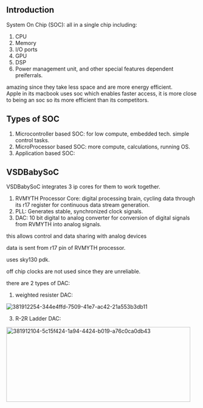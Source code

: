 ## Introduction

System On Chip (SOC):
all in a single chip including:
1. CPU
2. Memory
3. I/O ports
4. GPU
5. DSP
6. Power management unit, and other special features dependent preiferrals.


amazing since they take less space and are more energy efficient.   
Apple in its macbook uses soc which enables faster access, it is more close to being an soc so its more efficient than its competitors.


## Types of SOC

1. Microcontroller based SOC: for low compute, embedded tech. simple control tasks.
2. MicroProcessor based SOC: more compute, calculations, running OS.
3. Application based SOC: 


## VSDBabySoC 

VSDBabySoC integrates 3 ip cores for them to work together.

1. RVMYTH Processor Core: digital processing brain, cycling data through its r17 register for continuous data stream generation.
2. PLL: Generates stable, synchronized clock signals.
3. DAC: 10 bit digital to analog converter for conversion of digital signals from RVMYTH into analog signals.

this allows control and data sharing with analog devices 

data is sent from r17 pin of RVMYTH processor.

uses sky130 pdk.




off chip clocks are not used since they are unreliable.

there are 2 types of DAC:

1. weighted resister DAC:

![381912254-344e4ffd-7509-41e7-ac42-21a553b3db11](https://github.com/user-attachments/assets/c21a2891-f26e-40b4-8955-1bff03defdf0)

3. R-2R Ladder DAC:
<img width="484" height="197" alt="381912104-5c15f424-1a94-4424-b019-a76c0ca0db43" src="https://github.com/user-attachments/assets/271afb51-58ec-4e87-b09d-457e58fe4ad1" />




